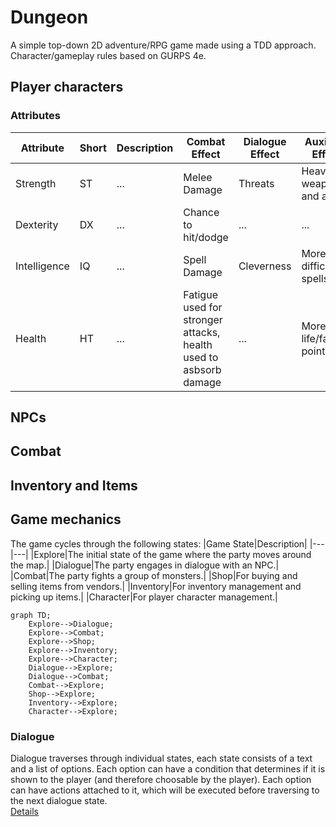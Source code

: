# Dungeon
A simple top-down 2D adventure/RPG game made using a TDD approach.
Character/gameplay rules based on GURPS 4e.

## Player characters
### Attributes
|Attribute|Short|Description|Combat Effect|Dialogue Effect|Auxiliary Effect|
|---|---|---|---|---|---|
|Strength|ST|...|Melee Damage|Threats|Heavier weapons and armor|
|Dexterity|DX|...|Chance to hit/dodge|...|...|
|Intelligence|IQ|...|Spell Damage|Cleverness|More difficult spells|
|Health|HT|...|Fatigue used for stronger attacks, health used to asbsorb damage|...|More life/fatigue points|
## NPCs

## Combat

## Inventory and Items

## Game mechanics
The game cycles through the following states:
|Game State|Description|
|---|---|
|Explore|The initial state of the game where the party moves around the map.|
|Dialogue|The party engages in dialogue with an NPC.|
|Combat|The party fights a group of monsters.|
|Shop|For buying and selling items from vendors.|
|Inventory|For inventory management and picking up items.|
|Character|For player character management.|

```mermaid
graph TD;
    Explore-->Dialogue;
    Explore-->Combat;
    Explore-->Shop;
    Explore-->Inventory;
    Explore-->Character;
    Dialogue-->Explore;
    Dialogue-->Combat;
    Combat-->Explore;
    Shop-->Explore;
    Inventory-->Explore;
    Character-->Explore;
```
### Dialogue
Dialogue traverses through individual states, each state consists of a text and a list of options.
Each option can have a condition that determines if it is shown to the player (and therefore choosable by the player).
Each option can have actions attached to it, which will be executed before traversing to the next dialogue state.  
[Details](dialogue.md)
